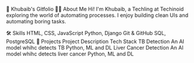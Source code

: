 🌟 Khubaib's Gitfolio
👩‍💻 About Me
Hi! I'm Khubaib, a Techling at Techinoid exploring the world of automating processes. I enjoy building clean UIs and automating boring tasks.

🛠️ Skills
HTML, CSS, JavaScript
Python, Django
Git & GitHub
SQL, PostgreSQL
📂 Projects
Project	Description	Tech Stack
TB Detection	An AI model whihc detects TB	Python, ML and DL
Liver Cancer Detection	An AI model whihc detects liver cancer	Python, ML and DL
